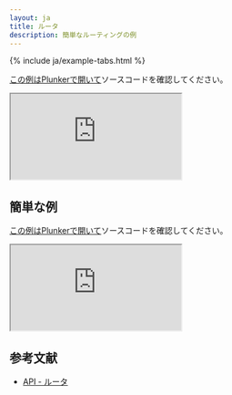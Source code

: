 ```yaml
---
layout: ja
title: ルータ
description: 簡単なルーティングの例
---
```


{% include ja/example-tabs.html %}

[この例はPlunkerで開いて](http://riotjs.com/examples/plunker/?app=router-complex)ソースコードを確認してください。

<iframe src="http://riotjs.com/examples/router-complex"></iframe>

## 簡単な例

[この例はPlunkerで開いて](http://riotjs.com/examples/plunker/?app=router-page-switcher)ソースコードを確認してください。

<iframe src="http://riotjs.com/examples/router-page-switcher"></iframe>

## 参考文献

- [API - ルータ](/ja/api/route/)
